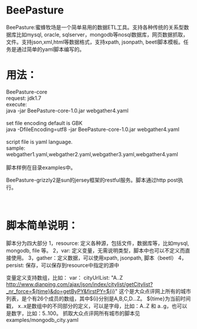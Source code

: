 # BeePasture
BeePasture:蜜蜂牧场是一个简单易用的数据ETL工具。支持各种传统的关系型数据库比如mysql, oracle, sqlserver，mongodb等nosql数据库，网页数据抓取，文件。支持json,xml,html等数据格式，支持xpath, jsonpath, beetl脚本模板。任务是通过简单的yaml脚本编写的。<br>

# 用法：
BeePasture-core<br>
request: jdk1.7<br>
execute:<br>
java -jar BeePasture-core-1.0.jar webgather4.yaml<br>
<br>
set file encoding default is GBK<br>
java -DfileEncoding=utf8 -jar BeePasture-core-1.0.jar webgather4.yaml<br>
<br>
script file is yaml language.<br> 
sample: webgather1.yaml,webgather2.yaml,webgather3.yaml,webgather4.yaml<br>
<br>
脚本样例在目录examples中。<br>

BeePasture-grizzly2是sun的jersey框架的restful服务。脚本通过http post执行。<br>
<br>
<br>
# 脚本简单说明：
脚本分为四大部分
1，resource:  定义各种源，包括文件，数据库等，比如mysql, mongodb, file 等。
2，var: 定义变量，无需说明类型，脚本中也可以不定义而直接使用。
3，gather：定义数据，可以使用xpath, jsonpath, 脚本（beetl）
4，persist: 保存，可以保存到resource中指定的源中

变量定义支持数组，比如：
var：
    cityUrlList: "A..Z http://www.dianping.com/ajax/json/index/citylist/getCitylist?_nr_force=${time}&do=getByPY&firstPY=${i}"
这个是大众点评网上所有的城市列表，是个有26个成员的数组，其中${i}分别是A,B,C,D...Z。    ${time}为当前时间戳，
x..x是数组中的不同部分的定义，可以是字母，比如：A..Z 和 a..g，也可以是数字，比如：5..100。
抓取大众点评网所有城市的脚本见 examples/mongodb_city.yaml

